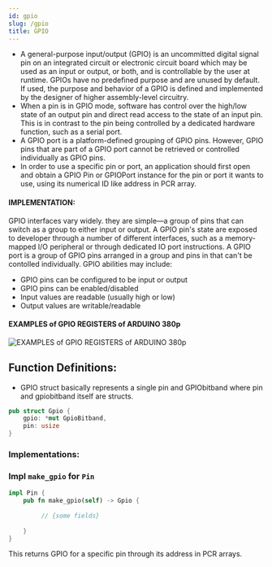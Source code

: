 ```yaml
---
id: gpio
slug: /gpio
title: GPIO
---
```

- A general-purpose input/output (GPIO) is an uncommitted digital signal pin on an   integrated circuit or electronic circuit board which may be used as an input or output, or both, and is controllable by the user at runtime.
GPIOs have no predefined purpose and are unused by default. If used, the purpose and behavior of a GPIO is defined and implemented by the designer of higher assembly-level circuitry.
- When a pin is in GPIO mode, software has control over the high/low state of an output pin and direct read access to the state of an input pin. This is in contrast to the pin being controlled by a dedicated hardware function, such as a serial port.
- A GPIO port is a platform-defined grouping of GPIO pins. However, GPIO pins that are part of a GPIO port cannot be retrieved or controlled individually as GPIO pins.
- In order to use a specific pin or port, an application should first open and obtain a GPIO Pin or GPIOPort instance for the pin or port it wants to use, using its numerical ID like address in PCR array.

#### IMPLEMENTATION:
GPIO interfaces vary widely. they are simple—a group of pins that can switch as a group to either input or output.
A GPIO pin's state are exposed to developer through a number of different interfaces, such as a memory-mapped I/O peripheral or through dedicated IO port instructions. 
A GPIO port is a group of GPIO pins arranged in a group and pins in that can't be contolled individually.
GPIO abilities may include:
- GPIO pins can be configured to be input or output
- GPIO pins can be enabled/disabled
- Input values are readable (usually high or low)
- Output values are writable/readable

#### EXAMPLES of GPIO REGISTERS of ARDUINO 380p
![EXAMPLES of GPIO REGISTERS of ARDUINO 380p](https://github.com/Mshivam2409/RustDuino-Docs/blob/master/docs/core/images/gpio.png?raw=true)

## Function Definitions:
- GPIO struct basically represents a single pin and GPIObitband where pin and gpiobitband itself are structs.

```rust 
pub struct Gpio {
    gpio: *mut GpioBitband,
    pin: usize
}
```
### Implementations:
### Impl `make_gpio` for `Pin`

```rust
impl Pin {
    pub fn make_gpio(self) -> Gpio {
    
         // {some fields}
        
    }
}
```
This returns  GPIO for a specific pin through its address in PCR arrays.